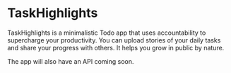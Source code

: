 # TaskHighlights
TaskHighlights is a minimalistic Todo app that uses accountability to supercharge your productivity.
You can upload stories of your daily tasks and share your progress with others.
It helps you grow in public by nature.

The app will also have an API coming soon.
